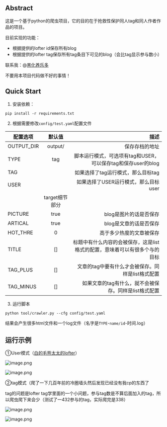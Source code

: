 ## Abstract

这是一个基于python的爬虫项目，它的目的在于抢救性保护同人tag和同人作者作品的项目。

目前实现的功能：

- 根据提供的lofter id保存所有blog
- 根据提供的lofter tag保存所有tag条目下可见的blog（会比tag显示参与数小）

联系我：@[黑化养乐多](weibo.com/2124977484)

不要用本项目代码做不好的事情！

## Quick Start

1. 安装依赖：

`pip install -r requirements.txt`

2. 根据需要修改`config/test.yaml`配置文件

配置选项|默认值|描述
-------|:----:|-------:
OUTPUT_DIR|output/|保存存档的地址
TYPE|tag|脚本运行模式，可选项有tag和USER，可以保存tag和保存user的blog
TAG| |如果选择了tag运行模式，那么目标tag
USER| |如果选择了USER运行模式，那么目标user
    |target细节部分|     
PICTURE|true|blog是图片的话是否保存
ARTICAL|true|blog是文章的话是否保存
HOT_THRE|0|高于多少热度的文章被保存
TITLE| [] |标题中有什么内容的会被保存，这是list格式的配置，意味着可以有很多个与的目标
TAG_PLUS| [] |文章的tag中要有什么才会被保存。同样是list格式配置
TAG_MINUS| [] |如果文章的tag有什么，就不会被保存。同样是list格式配置

3. 运行脚本

`python tool/crawler.py --cfg config/test.yaml`

结果会产生很多html文件和一个log文件（名字是`TYPE`-`name/id`-时间.log）

## 运行示例

①User模式（[白的毛熊太太的lofter](coldiron.lofter.com/)）

![image.png](https://i.loli.net/2020/06/13/cJVedgBUXx6rFQ3.png)

![image.png](https://i.loli.net/2020/06/13/fXuybjWVKoerRSH.png)

②tag模式（爬了一下几百年前的冷圈墙头然后发现已经没有我cp的东西了

tag的问题是lofter tag学里面的一个小问题，参与tag数是不算后面加入的tag，所以爬虫爬下来会少（测试了一432参与的tag，实际爬完是338）

![image.png](https://i.loli.net/2020/06/13/n3vO7tfBC8cFGSm.png)

![image.png](https://i.loli.net/2020/06/13/QoGdXc9snYagPwm.png)
